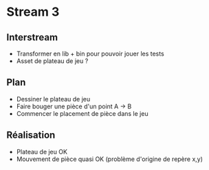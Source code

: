 # Stream 3

## Interstream

* Transformer en lib + bin pour pouvoir jouer les tests
* Asset de plateau de jeu ?

## Plan

* Dessiner le plateau de jeu
* Faire bouger une pièce d'un point A -> B
* Commencer le placement de pièce dans le jeu

## Réalisation

* Plateau de jeu OK
* Mouvement de pièce quasi OK (problème d'origine de repère x,y)

